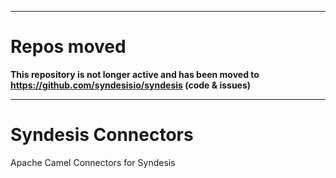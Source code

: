 
---------
# Repos moved

**This repository is not longer active and has been moved to https://github.com/syndesisio/syndesis (code & issues)**

----------

# Syndesis Connectors

Apache Camel Connectors for Syndesis
